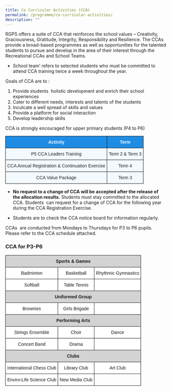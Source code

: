 ```yaml
---
title: Co Curricular Activities (CCA)
permalink: /programme/co-curricular-activities/
description: ""
---
```

RGPS offers a suite of CCA that reinforces the school values – Creativity, Graciousness, Gratitude, Integrity, Responsibility and Resilience. The CCAs provide a broad-based programmes as well as opportunities for the talented students to pursue and develop in the area of their interest through the Recreational CCAs and School Teams.

*   School team’ refers to selected students who must be committed to attend CCA training twice a week throughout the year.

Goals of CCA are to :      

1.  Provide students  holistic development and enrich their school experiences
2.  Cater to different needs, interests and talents of the students    
3.  Inculcate a well spread of skills and values
4.  Provide a platform for social interaction
5.  Develop leadership skills

CCA is strongly encouraged for upper primary students (P4 to P6)

<style type="text/css">
.tg  {border-collapse:collapse;border-spacing:0;}
.tg td{border-color:black;border-style:solid;border-width:1px;font-family:Arial, sans-serif;font-size:14px;
  overflow:hidden;padding:10px 5px;word-break:normal;}
.tg th{border-color:black;border-style:solid;border-width:1px;font-family:Arial, sans-serif;font-size:14px;
  font-weight:normal;overflow:hidden;padding:10px 5px;word-break:normal;}
.tg .tg-ocgt{background-color:#1F8CE4;color:#F2F9FF;font-weight:bold;text-align:center;vertical-align:middle}
.tg .tg-r129{background-color:#F2F9FF;color:#222;text-align:center;vertical-align:middle}
</style>
<table class="tg">
<thead>
  <tr>
    <th class="tg-ocgt"><span style="color:#F2F9FF;background-color:#1F8CE4">Activity</span></th>
    <th class="tg-ocgt"><span style="color:#F2F9FF;background-color:#1F8CE4">Term</span></th>
  </tr>
</thead>
<tbody>
  <tr>
    <td class="tg-r129"><span style="color:#222;background-color:#F2F9FF">P5 CCA Leaders Training</span></td>
    <td class="tg-r129"><span style="color:#222;background-color:#F2F9FF">Term 2 &amp; Term 3</span></td>
  </tr>
  <tr>
    <td class="tg-r129"><span style="color:#222;background-color:#F2F9FF">CCA Annual Registration &amp; Continuation Exercise </span></td>
    <td class="tg-r129"><span style="color:#222;background-color:#F2F9FF">Term 4</span></td>
  </tr>
  <tr>
    <td class="tg-r129"><span style="color:#222;background-color:#F2F9FF">CCA Value Package </span></td>
    <td class="tg-r129"><span style="color:#222;background-color:#F2F9FF">Term 3</span></td>
  </tr>
</tbody>
</table>

*   **No request to a change of CCA will be accepted after the release of the allocation results.** Students must stay committed to the allocated CCA. Students  can request for a change of CCA for the following year during the CCA Registration Exercise.

*   Students are to check the CCA notice board for information regularly.

  

CCAs  are conducted from Mondays to Thursdays for P3 to P6 pupils. Please refer to the CCA schedule attached. 


### **CCA for P3-P6**

<style type="text/css">
.tg  {border-collapse:collapse;border-spacing:0;}
.tg td{border-color:black;border-style:solid;border-width:1px;font-family:Arial, sans-serif;font-size:14px;
  overflow:hidden;padding:10px 5px;word-break:normal;}
.tg th{border-color:black;border-style:solid;border-width:1px;font-family:Arial, sans-serif;font-size:14px;
  font-weight:normal;overflow:hidden;padding:10px 5px;word-break:normal;}
.tg .tg-n348{background-color:#D3D3D3;font-weight:bold;text-align:center;vertical-align:top}
.tg .tg-7yig{background-color:#FFF;text-align:center;vertical-align:top}
.tg .tg-f4yw{background-color:#FFF;text-align:center;vertical-align:middle}
.tg .tg-0lax{text-align:left;vertical-align:top}
</style>
<table class="tg">
<thead>
  <tr>
    <th class="tg-n348" colspan="3">Sports &amp; Games</th>
  </tr>
</thead>
<tbody>
  <tr>
    <td class="tg-7yig">Badminton</td>
    <td class="tg-7yig">Basketball</td>
    <td class="tg-7yig">Rhythmic Gymnastics</td>
  </tr>
  <tr>
    <td class="tg-7yig">Softball</td>
    <td class="tg-7yig">Table Tennis</td>
    <td class="tg-f4yw"></td>
  </tr>
  <tr>
    <td class="tg-n348" colspan="3">Uniformed Group</td>
  </tr>
  <tr>
    <td class="tg-7yig">Brownies</td>
    <td class="tg-7yig">Girls Brigade</td>
    <td class="tg-7yig"></td>
  </tr>
  <tr>
    <td class="tg-n348" colspan="3">Performing Arts</td>
  </tr>
  <tr>
    <td class="tg-7yig">Strings Ensemble</td>
    <td class="tg-7yig">Choir</td>
    <td class="tg-7yig">Dance</td>
  </tr>
  <tr>
    <td class="tg-7yig">Concert Band</td>
    <td class="tg-7yig">Drama</td>
    <td class="tg-f4yw"></td>
  </tr>
  <tr>
    <td class="tg-n348" colspan="3">Clubs</td>
  </tr>
  <tr>
    <td class="tg-7yig">International Chess Club</td>
    <td class="tg-7yig">Library Club</td>
    <td class="tg-7yig">Art Club</td>
  </tr>
  <tr>
    <td class="tg-7yig">Enviro-Life Science Club</td>
    <td class="tg-7yig">New Media Club</td>
    <td class="tg-0lax"></td>
  </tr>
</tbody>
</table>